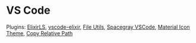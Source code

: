 # VS Code

Plugins:
[ElixirLS](https://marketplace.visualstudio.com/items?itemName=JakeBecker.elixir-ls),
[vscode-elixir](https://marketplace.visualstudio.com/items?itemName=mjmcloug.vscode-elixir),
[File Utils](https://marketplace.visualstudio.com/items?itemName=sleistner.vscode-fileutils),
[Spacegray VSCode](https://marketplace.visualstudio.com/items?itemName=ionutvmi.spacegray-vscode),
[Material Icon Theme](https://marketplace.visualstudio.com/items?itemName=PKief.material-icon-theme),
[Copy Relative Path](https://marketplace.visualstudio.com/items?itemName=alexdima.copy-relative-path)
